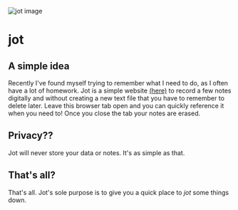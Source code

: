 ![jot image](https://raw.githubusercontent.com/liamhtml/jot/main/jot.ico)
# jot
## A simple idea
Recently I've found myself trying to remember what I need to do, as I often have a lot of homework. Jot is a simple website [(here)](https://liamhtml.github.io/jot) to record a few notes digitally and without creating a new text file that you have to remember to delete later. Leave this browser tab open and you can quickly reference it when you need to! Once you close the tab your notes are erased.
## Privacy??
Jot will never store your data or notes. It's as simple as that.
## That's all?
That's all. Jot's sole purpose is to give you a quick place to *jot* some things down.
